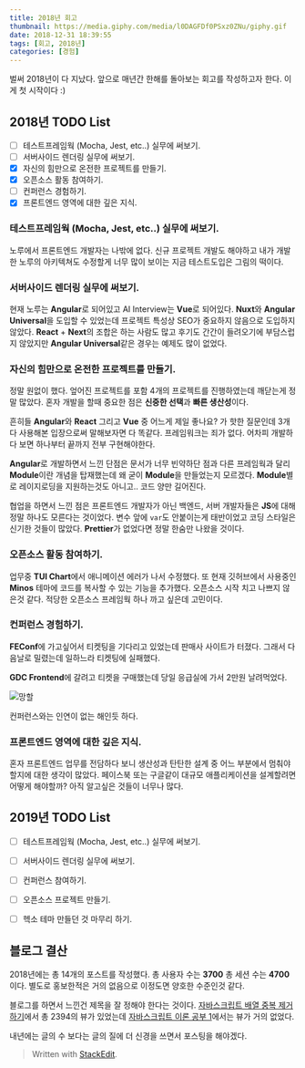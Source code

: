 ```yaml
---
title: 2018년 회고
thumbnail: https://media.giphy.com/media/l0DAGFDf0PSxz0ZNu/giphy.gif
date: 2018-12-31 18:39:55
tags: [회고, 2018년]
categories: [경험]
---
```


벌써 2018년이 다 지났다.  앞으로 매년간 한해를 돌아보는 회고를 작성하고자 한다.
이게 첫 시작이다 :)

<!-- more -->

## 2018년 TODO List

 - [ ] 테스트프레임웍 (Mocha, Jest, etc..) 실무에 써보기.
 - [ ] 서버사이드 렌더링 실무에 써보기.
 - [x] 자신의 힘만으로 온전한 프로젝트를 만들기.
 - [x] 오픈소스 활동 참여하기.
 - [ ] 컨퍼런스 경험하기.
 - [x] 프론트엔드 영역에 대한 깊은 지식.
 
### 테스트프레임웍 (Mocha, Jest, etc..) 실무에 써보기.

노루에서 프론트엔드 개발자는 나밖에 없다. 신규 프로젝트 개발도 해야하고 내가 개발한 노루의 아키텍쳐도 수정할게 너무 많이 보이는 지금 테스트도입은 그림의 떡이다.

### 서버사이드 렌더링 실무에 써보기.

현재 노루는 **Angular**로 되어있고 AI Interview는 **Vue**로 되어있다.
**Nuxt**와 **Angular Universal**을 도입할 수 있었는데 프로젝트 특성상 SEO가 중요하지 않음으로 도입하지 않았다.
**React** + **Next**의 조합은 하는 사람도 많고 후기도 간간이 들려오기에 부담스럽지 않았지만 **Angular Universal**같은 경우는 예제도 많이 없었다.

### 자신의 힘만으로 온전한 프로젝트를 만들기.

정말 원없이 했다. 엎어진 프로젝트를 포함 4개의 프로젝트를 진행하였는데 깨닫는게 정말 많았다.
혼자 개발을 할때 중요한 점은 **신중한 선택**과 **빠른 생산성**이다. 

흔히들 **Angular**와 **React** 그리고 **Vue** 중 어느게 제일 좋나요? 가 핫한 질문인데 3개 다 사용해본 입장으로써 말해보자면 다 똑같다. 프레임워크는 죄가 없다. 어차피 개발하다 보면 하나부터 끝까지 전부 구현해야한다.

**Angular**로 개발하면서 느낀 단점은 문서가 너무 빈약하단 점과 다른 프레임웍과 달리 **Module**이란 개념을 탑재했는데 왜 굳이 **Module**을 만들었는지 모르겠다. **Module**별로 레이지로딩을 지원하는것도 아니고.. 코드 양만 길어진다.

협업을 하면서 느낀 점은 프론트엔드 개발자가 아닌 백엔드, 서버 개발자들은 **JS**에 대해 정말 하나도 모른다는 것이었다. 변수 앞에 `var`도 안붙이는게 태반이었고 코딩 스타일은 신기한 것들이 많았다. **Prettier**가 없었다면 정말 한숨만 나왔을 것이다.

### 오픈소스 활동 참여하기.

업무중 **TUI Chart**에서 애니메이션 에러가 나서 수정했다.
또 현재 깃허브에서 사용중인 **Minos** 테마에 코드를 복사할 수 있는 기능을 추가했다.
오픈소스 시작 치고 나쁘지 않은것 같다. 적당한 오픈소스 프레임웍 하나 까고 싶은데 고민이다.

### 컨퍼런스 경험하기.

**FEConf**에 가고싶어서 티켓팅을 기다리고 있었는데 판매사 사이트가 터졌다.
그래서 다음날로 밀렸는데 일하느라 티켓팅에 실패했다. 

**GDC Frontend**에 갈려고 티켓을 구매했는데 당일 응급실에 가서 2만원 날려먹었다.

![망할](https://media.giphy.com/media/11tTNkNy1SdXGg/giphy.gif)

컨퍼런스와는 인연이 없는 해인듯 하다.

### 프론트엔드 영역에 대한 깊은 지식.

혼자 프론트엔드 업무를 전담하다 보니 생산성과 탄탄한 설계 중 어느 부분에서 멈춰야 할지에 대한 생각이 많았다.
페이스북 또는 구글같이 대규모 애플리케이션을 설계할려면 어떻게 해야할까? 
아직 알고싶은 것들이 너무나 많다.


## 2019년 TODO List

 - [ ] 테스트프레임웍 (Mocha, Jest, etc..) 실무에 써보기.
 - [ ] 서버사이드 렌더링 실무에 써보기.
 - [ ] 컨퍼런스 참여하기.
 - [ ] 오픈소스 프로젝트 만들기.
 - [ ] 헥소 테마 만들던 것 마무리 하기.


## 블로그 결산

2018년에는 총 14개의 포스트를 작성했다. 총 사용자 수는 **3700** 총 세션 수는 **4700**이다. 별도로 홍보한적은 거의 없음으로 이정도면 양호한 수준인것 같다.

블로그를 하면서 느낀건 제목을 잘 정해야 한다는 것이다. [자바스크립트 배열 중복 제거하기](https://ddalpange.github.io/2017/10/10/js-not-duplicated-object-array/)에서 총 2394의 뷰가 있었는데 [자바스크립트 이론 공부 1](https://ddalpange.github.io/2017/10/03/js-study-1/)에서는 뷰가 거의 없었다.

내년에는 글의 수 보다는 글의 질에 더 신경을 쓰면서 포스팅을 해야겠다.

> Written with [StackEdit](https://stackedit.io/).
<!--stackedit_data:
eyJoaXN0b3J5IjpbLTE4Mjk5NDkxODcsOTMzOTI1MTE2LC0xOD
EwMzIwMzY3LC0xMzc5MjE0MjUxLDIwNDA3NDA1NzBdfQ==
-->